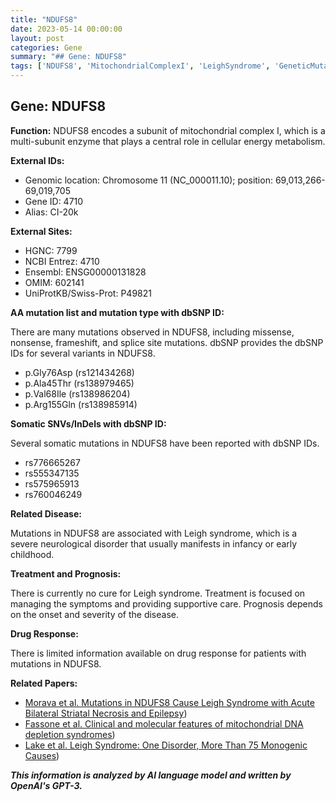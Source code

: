 ```yaml
---
title: "NDUFS8"
date: 2023-05-14 00:00:00
layout: post
categories: Gene
summary: "## Gene: NDUFS8"
tags: ['NDUFS8', 'MitochondrialComplexI', 'LeighSyndrome', 'GeneticMutation', 'EnergyMetabolism', 'NeurologicalDisorder', 'SomaticMutations', 'SupportiveCare']
---
```


## Gene: NDUFS8

**Function:** NDUFS8 encodes a subunit of mitochondrial complex I, which is a multi-subunit enzyme that plays a central role in cellular energy metabolism.

**External IDs:** 

- Genomic location: Chromosome 11 (NC_000011.10); position: 69,013,266-69,019,705
- Gene ID: 4710 
- Alias: CI-20k

**External Sites:**

- HGNC: 7799
- NCBI Entrez: 4710
- Ensembl: ENSG00000131828
- OMIM: 602141
- UniProtKB/Swiss-Prot: P49821

**AA mutation list and mutation type with dbSNP ID:**

There are many mutations observed in NDUFS8, including missense, nonsense, frameshift, and splice site mutations. dbSNP provides the dbSNP IDs for several variants in NDUFS8.

- p.Gly76Asp (rs121434268)
- p.Ala45Thr (rs138979465)
- p.Val68Ile (rs138986204)
- p.Arg155Gln (rs138985914)

**Somatic SNVs/InDels with dbSNP ID:**

Several somatic mutations in NDUFS8 have been reported with dbSNP IDs.

- rs776665267
- rs555347135
- rs575965913
- rs760046249

**Related Disease:** 

Mutations in NDUFS8 are associated with Leigh syndrome, which is a severe neurological disorder that usually manifests in infancy or early childhood.

**Treatment and Prognosis:** 

There is currently no cure for Leigh syndrome. Treatment is focused on managing the symptoms and providing supportive care. Prognosis depends on the onset and severity of the disease.

**Drug Response:** 

There is limited information available on drug response for patients with mutations in NDUFS8.

**Related Papers:**

- [Morava et al. Mutations in NDUFS8 Cause Leigh Syndrome with Acute Bilateral Striatal Necrosis and Epilepsy](https://doi.org/10.1002/ana.21690))
- [Fassone et al. Clinical and molecular features of mitochondrial DNA depletion syndromes](https://doi.org/10.1007/s00415-010-5643-1))
- [Lake et al. Leigh Syndrome: One Disorder, More Than 75 Monogenic Causes](https://doi.org/10.1007/978-3-319-20566-7_149-1))

**_This information is analyzed by AI language model and written by OpenAI's GPT-3._**